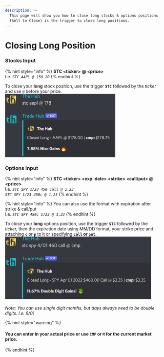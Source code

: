 ```yaml
---
description: >-
  This page will show you how to close long stocks & options positions. STC
  (Sell to Close) is the trigger to close long positions.
---
```


# Closing Long Position

### Stocks Input

{% hint style="info" %}
**STC \<ticker> @ \<price>**\
I.e. _`STC AAPL @ 150.20`_
{% endhint %}

To close your **long** stock position, use the trigger **`STC`** followed by the _ticker_ and use `@` before your price. \
![](<../../.gitbook/assets/image (82).png>)

### Options Input

{% hint style="info" %}
**STC \<ticker> \<exp. date> \<strike> \<call/put> @ \<price>**\
I.e. _`STC SPY 1/23 450 call @ 1.23`_\
_`STC SPY 1/23 450c @ 1.23`_
{% endhint %}

{% hint style="info" %}
You can also use the format with expiration after strike & call/put\
I.e. _`STC SPY 450c 1/23 @ 1.23`_
{% endhint %}

To close your **long** options position, use the trigger **`STC`** followed by the _ticker,_ then the expiration date using MM/DD format, your strike price and attaching **`c`** or **`p`** to it or specifying **`call` or `put`.** \
![](<../../.gitbook/assets/image (160).png>)\
\
_Note: You can use single digit months, but days always need to be double digits. I.e. 6/01_



{% hint style="warning" %}
#### You can enter in your actual price or use `CMP` or `M` for the current market price.
{% endhint %}

